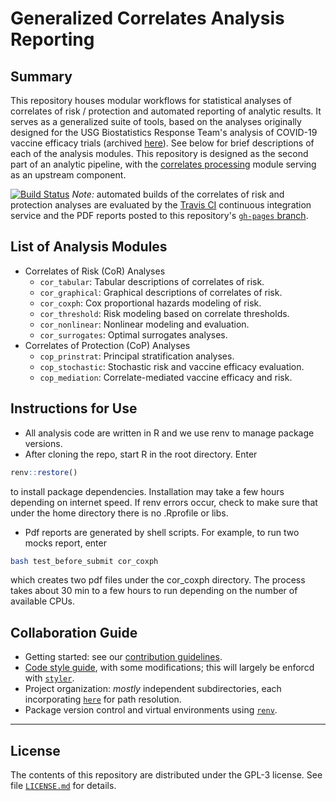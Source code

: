 # Generalized Correlates Analysis Reporting

## Summary

This repository houses modular workflows for statistical analyses of correlates
of risk / protection and automated reporting of analytic results. It serves as
a generalized suite of tools, based on the analyses originally designed for the
USG Biostatistics Response Team's analysis of COVID-19 vaccine efficacy trials
(archived
[here](https://github.com/CoVPN/correlates_reporting_usgcove_archive/)). See
below for brief descriptions of each of the analysis modules. This repository is
designed as the second part of an analytic pipeline, with the [correlates
processing](https://github.com/CoVPN/correlates_processing) module serving as an
upstream component.

[![Build Status](https://app.travis-ci.com/CoVPN/correlates_reporting2.svg?branch=master)](https://app.travis-ci.com/CoVPN/correlates_reporting2)
_Note:_ automated builds of the correlates of risk and protection analyses are
evaluated by the [Travis CI](https://travis-ci.org/) continuous integration
service and the PDF reports posted to this repository's [`gh-pages`
branch](https://github.com/CoVPN/correlates_reporting2/tree/gh-pages).

## List of Analysis Modules

* Correlates of Risk (CoR) Analyses
  * `cor_tabular`: Tabular descriptions of correlates of risk.
  * `cor_graphical`: Graphical descriptions of correlates of risk.
  * `cor_coxph`: Cox proportional hazards modeling of risk.
  * `cor_threshold`: Risk modeling based on correlate thresholds.
  * `cor_nonlinear`: Nonlinear modeling and evaluation.
  * `cor_surrogates`: Optimal surrogates analyses.
* Correlates of Protection (CoP) Analyses
  * `cop_prinstrat`: Principal stratification analyses.
  * `cop_stochastic`: Stochastic risk and vaccine efficacy evaluation.
  * `cop_mediation`: Correlate-mediated vaccine efficacy and risk.


## Instructions for Use

* All analysis code are written in R and we use renv to manage package versions.
* After cloning the repo, start R in the root directory. Enter 
```r
renv::restore()
```
to install package dependencies. Installation may take a few hours depending on internet speed. If renv errors occur, check to make sure that under the home directory there is no .Rprofile or libs.
* Pdf reports are generated by shell scripts. For example, to run two mocks report, enter 
```bash
bash test_before_submit cor_coxph
```
which creates two pdf files under the cor_coxph directory. The process takes about 30 min to a few hours to run depending on the number of available CPUs.



## Collaboration Guide

* Getting started: see our [contribution
   guidelines](https://github.com/CoVPN/correlates_reporting2/blob/master/CONTRIBUTING.md).
* [Code style guide](https://style.tidyverse.org/), with some modifications;
  this will largely be enforcd with [`styler`](https://styler.r-lib.org/).
* Project organization: _mostly_ independent subdirectories, each incorporating
  [`here`](https://here.r-lib.org/) for path resolution.
* Package version control and virtual environments using
  [`renv`](https://rstudio.github.io/renv/).


---

## License

The contents of this repository are distributed under the GPL-3 license. See
file [`LICENSE.md`](https://github.com/CoVPN/correlates_reporting2/blob/master/LICENSE.md)
for details.
